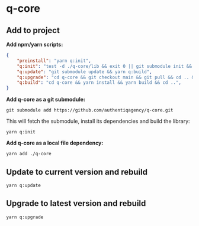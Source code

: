 # q-core

## Add to project

**Add npm/yarn scripts:**

```json
{
    "preinstall": "yarn q:init",
    "q:init": "test -d ./q-core/lib && exit 0 || git submodule init && yarn q:build",
    "q:update": "git submodule update && yarn q:build",
    "q:upgrade": "cd q-core && git checkout main && git pull && cd .. && yarn q:build",
    "q:build": "cd q-core && yarn install && yarn build && cd ..",
}
```

**Add q-core as a git submodule:**

`git submodule add https://github.com/authentiqagency/q-core.git`

This will fetch the submodule, install its dependencies and build the library:

`yarn q:init`

**Add q-core as a local file dependency:**

`yarn add ./q-core`

## Update to current version and rebuild

`yarn q:update`

## Upgrade to latest version and rebuild

`yarn q:upgrade`
